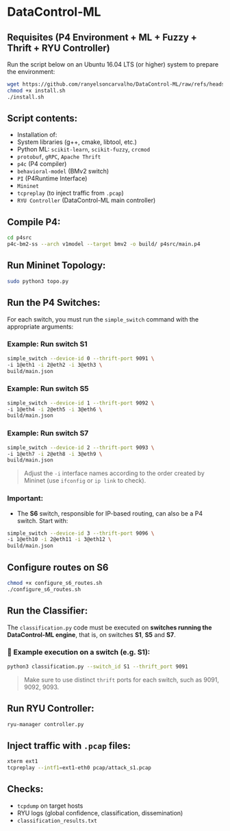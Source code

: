 # DataControl-ML

## Requisites (P4 Environment + ML + Fuzzy + Thrift + RYU Controller)
Run the script below on an Ubuntu 16.04 LTS (or higher) system to prepare the environment:

```bash
wget https://github.com/ranyelsoncarvalho/DataControl-ML/raw/refs/heads/main/P4-environment/install.sh
chmod +x install.sh
./install.sh
```
## Script contents:
- Installation of:
- System libraries (g++, cmake, libtool, etc.)
- Python ML: `scikit-learn`, `scikit-fuzzy`, `crcmod`
- `protobuf`, `gRPC`, `Apache Thrift`
- `p4c` (P4 compiler)
- `behavioral-model` (BMv2 switch)
- `PI` (P4Runtime Interface)
- `Mininet`
- `tcpreplay` (to inject traffic from `.pcap`)
- `RYU Controller` (DataControl-ML main controller)

## Compile P4:
```bash
cd p4src
p4c-bm2-ss --arch v1model --target bmv2 -o build/ p4src/main.p4
```
## Run Mininet Topology:
```bash
sudo python3 topo.py
```
## Run the P4 Switches:
For each switch, you must run the `simple_switch` command with the appropriate arguments:

### Example: Run switch S1
```bash
simple_switch --device-id 0 --thrift-port 9091 \
-i 1@eth1 -i 2@eth2 -i 3@eth3 \
build/main.json
```

### Example: Run switch S5
```bash
simple_switch --device-id 1 --thrift-port 9092 \
-i 1@eth4 -i 2@eth5 -i 3@eth6 \
build/main.json
```

### Example: Run switch S7
```bash
simple_switch --device-id 2 --thrift-port 9093 \
-i 1@eth7 -i 2@eth8 -i 3@eth9 \ 
build/main.json
```
> Adjust the `-i` interface names according to the order created by Mininet (use `ifconfig` or `ip link` to check).

### Important:
- The **S6** switch, responsible for IP-based routing, can also be a P4 switch. Start with:
```bash
simple_switch --device-id 3 --thrift-port 9096 \
-i 1@eth10 -i 2@eth11 -i 3@eth12 \
build/main.json
```
## Configure routes on S6

```bash
chmod +x configure_s6_routes.sh
./configure_s6_routes.sh
```
## Run the Classifier:
The `classification.py` code must be executed on **switches running the DataControl-ML engine**, that is, on switches **S1**, **S5** and **S7**.
### 🔁 Example execution on a switch (e.g. S1):
```bash
python3 classification.py --switch_id S1 --thrift_port 9091
```

> Make sure to use distinct `thrift` ports for each switch, such as 9091, 9092, 9093.

## Run RYU Controller:
```bash
ryu-manager controller.py
```

## Inject traffic with `.pcap` files:
```bash
xterm ext1
tcpreplay --intf1=ext1-eth0 pcap/attack_s1.pcap
```

## Checks:
- `tcpdump` on target hosts
- RYU logs (global confidence, classification, dissemination)
- `classification_results.txt`
